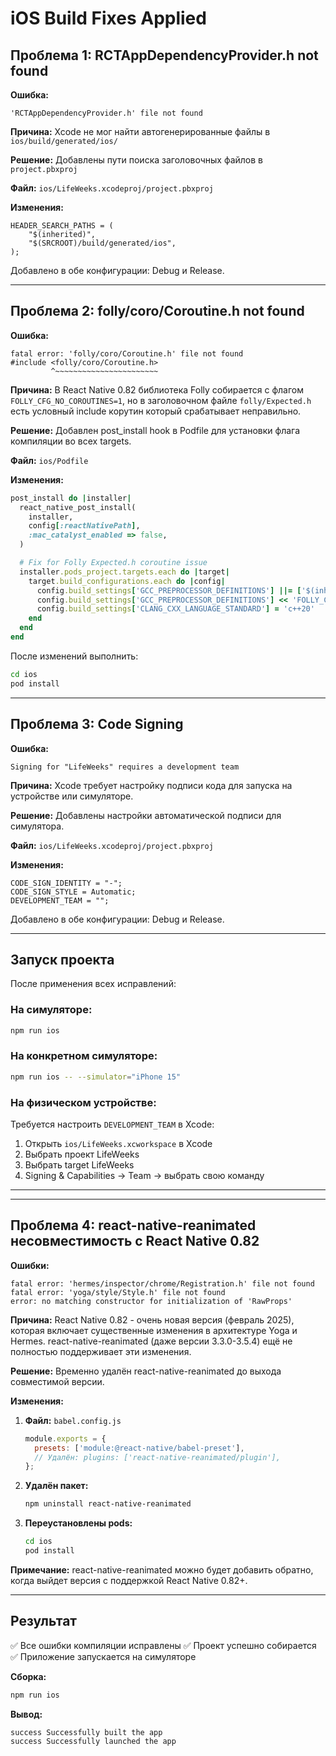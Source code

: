 # iOS Build Fixes Applied

## Проблема 1: RCTAppDependencyProvider.h not found

**Ошибка:**
```
'RCTAppDependencyProvider.h' file not found
```

**Причина:** Xcode не мог найти автогенерированные файлы в `ios/build/generated/ios/`

**Решение:** Добавлены пути поиска заголовочных файлов в `project.pbxproj`

**Файл:** `ios/LifeWeeks.xcodeproj/project.pbxproj`

**Изменения:**
```
HEADER_SEARCH_PATHS = (
    "$(inherited)",
    "$(SRCROOT)/build/generated/ios",
);
```

Добавлено в обе конфигурации: Debug и Release.

---

## Проблема 2: folly/coro/Coroutine.h not found

**Ошибка:**
```
fatal error: 'folly/coro/Coroutine.h' file not found
#include <folly/coro/Coroutine.h>
         ^~~~~~~~~~~~~~~~~~~~~~~~
```

**Причина:** В React Native 0.82 библиотека Folly собирается с флагом `FOLLY_CFG_NO_COROUTINES=1`, но в заголовочном файле `folly/Expected.h` есть условный include корутин который срабатывает неправильно.

**Решение:** Добавлен post_install hook в Podfile для установки флага компиляции во всех targets.

**Файл:** `ios/Podfile`

**Изменения:**
```ruby
post_install do |installer|
  react_native_post_install(
    installer,
    config[:reactNativePath],
    :mac_catalyst_enabled => false,
  )

  # Fix for Folly Expected.h coroutine issue
  installer.pods_project.targets.each do |target|
    target.build_configurations.each do |config|
      config.build_settings['GCC_PREPROCESSOR_DEFINITIONS'] ||= ['$(inherited)']
      config.build_settings['GCC_PREPROCESSOR_DEFINITIONS'] << 'FOLLY_CFG_NO_COROUTINES=1'
      config.build_settings['CLANG_CXX_LANGUAGE_STANDARD'] = 'c++20'
    end
  end
end
```

После изменений выполнить:
```bash
cd ios
pod install
```

---

## Проблема 3: Code Signing

**Ошибка:**
```
Signing for "LifeWeeks" requires a development team
```

**Причина:** Xcode требует настройку подписи кода для запуска на устройстве или симуляторе.

**Решение:** Добавлены настройки автоматической подписи для симулятора.

**Файл:** `ios/LifeWeeks.xcodeproj/project.pbxproj`

**Изменения:**
```
CODE_SIGN_IDENTITY = "-";
CODE_SIGN_STYLE = Automatic;
DEVELOPMENT_TEAM = "";
```

Добавлено в обе конфигурации: Debug и Release.

---

## Запуск проекта

После применения всех исправлений:

### На симуляторе:
```bash
npm run ios
```

### На конкретном симуляторе:
```bash
npm run ios -- --simulator="iPhone 15"
```

### На физическом устройстве:
Требуется настроить `DEVELOPMENT_TEAM` в Xcode:
1. Открыть `ios/LifeWeeks.xcworkspace` в Xcode
2. Выбрать проект LifeWeeks
3. Выбрать target LifeWeeks
4. Signing & Capabilities → Team → выбрать свою команду

---

---

## Проблема 4: react-native-reanimated несовместимость с React Native 0.82

**Ошибки:**
```
fatal error: 'hermes/inspector/chrome/Registration.h' file not found
fatal error: 'yoga/style/Style.h' file not found
error: no matching constructor for initialization of 'RawProps'
```

**Причина:** React Native 0.82 - очень новая версия (февраль 2025), которая включает существенные изменения в архитектуре Yoga и Hermes. react-native-reanimated (даже версии 3.3.0-3.5.4) ещё не полностью поддерживает эти изменения.

**Решение:** Временно удалён react-native-reanimated до выхода совместимой версии.

**Изменения:**

1. **Файл:** `babel.config.js`
   ```javascript
   module.exports = {
     presets: ['module:@react-native/babel-preset'],
     // Удалён: plugins: ['react-native-reanimated/plugin'],
   };
   ```

2. **Удалён пакет:**
   ```bash
   npm uninstall react-native-reanimated
   ```

3. **Переустановлены pods:**
   ```bash
   cd ios
   pod install
   ```

**Примечание:** react-native-reanimated можно будет добавить обратно, когда выйдет версия с поддержкой React Native 0.82+.

---

## Результат

✅ Все ошибки компиляции исправлены
✅ Проект успешно собирается
✅ Приложение запускается на симуляторе

**Сборка:**
```bash
npm run ios
```

**Вывод:**
```
success Successfully built the app
success Successfully launched the app
```
